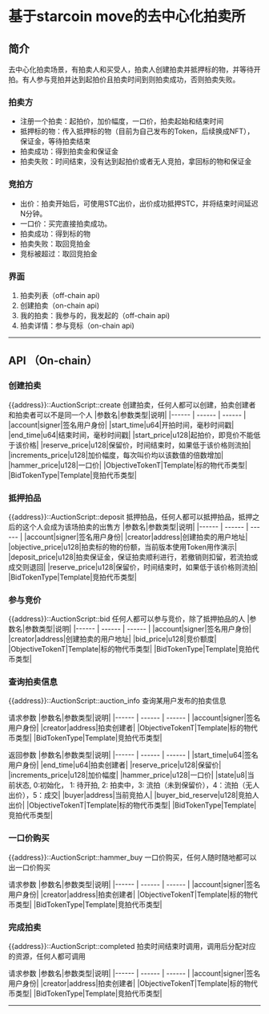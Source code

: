 # 基于starcoin move的去中心化拍卖所

## 简介
去中心化拍卖场景，有拍卖人和买受人，拍卖人创建拍卖并抵押标的物，并等待开拍。有人参与竞拍并达到起拍价且拍卖时间到则拍卖成功，否则拍卖失败。

### 拍卖方
  * 注册一个拍卖：起拍价，加价幅度，一口价，拍卖起始和结束时间
  * 抵押标的物：传入抵押标的物（目前为自己发布的Token，后续换成NFT），保证金，等待拍卖结束
  * 拍卖成功：得到拍卖金和保证金
  * 拍卖失败：时间结束，没有达到起拍价或者无人竞拍，拿回标的物和保证金

### 竞拍方
  * 出价：拍卖开始后，可使用STC出价，出价成功抵押STC，并将结束时间延迟N分钟。
  * 一口价：买完直接拍卖成功。
  * 拍卖成功：得到标的物
  * 拍卖失败：取回竞拍金
  * 竞标被超过：取回竞拍金

### 界面
1. 拍卖列表（off-chain api)
2. 创建拍卖（on-chain api)
3. 我的拍卖：我参与的，我发起的（off-chain api)
4. 拍卖详情：参与竞标（on-chain api)

---

## API （On-chain）
### 创建拍卖
{{address}}::AuctionScript::create
创建拍卖，任何人都可以创建，拍卖创建者和拍卖者可以不是同一个人
|参数名|参数类型|说明|
|------ | ------ | ------ |
|account|signer|签名用户身份|
|start_time|u64|开拍时间，毫秒时间戳|
|end_time|u64|结束时间，毫秒时间戳|
|start_price|u128|起拍价，即竞价不能低于该价格|
|reserve_price|u128|保留价，时间结束时，如果低于该价格则流拍|
|increments_price|u128|加价幅度，每次叫价均以该数值的倍数增加|
|hammer_price|u128|一口价|
|ObjectiveTokenT|Template|标的物代币类型|
|BidTokenType|Template|竞拍代币类型|

### 抵押拍品
{{address}}::AuctionScript::deposit
抵押拍品，任何人都可以抵押拍品，抵押之后的这个人会成为该场拍卖的出售方
|参数名|参数类型|说明|
|------ | ------ | ------ |
|account|signer|签名用户身份|
|creator|address|创建拍卖的用户地址|
|objective_price|u128|拍卖标的物的份额，当前版本使用Token用作演示|
|deposit_price|u128|拍卖保证金，保证拍卖顺利进行，若撤销则扣留，若流拍或成交则退回|
|reserve_price|u128|保留价，时间结束时，如果低于该价格则流拍|
|BidTokenType|Template|竞拍代币类型|

### 参与竞价
{{address}}::AuctionScript::bid
任何人都可以参与竞价，除了抵押拍品的人
|参数名|参数类型|说明|
|------ | ------ | ------ |
|account|signer|签名用户身份|
|creator|address|创建拍卖的用户地址|
|bid_price|u128|竞价额度|
|ObjectiveTokenT|Template|标的物代币类型|
|BidTokenType|Template|竞拍代币类型|

### 查询拍卖信息
{{address}}::AuctionScript::auction_info
查询某用户发布的拍卖信息

请求参数
|参数名|参数类型|说明|
|------ | ------ | ------ |
|account|signer|签名用户身份|
|creator|address|拍卖创建者|
|ObjectiveTokenT|Template|标的物代币类型|
|BidTokenType|Template|竞拍代币类型|

返回参数
|参数名|参数类型|说明|
|------ | ------ | ------ |
|start_time|u64|签名用户身份|
|end_time|u64|拍卖创建者|
|reserve_price|u128|保留价|
|increments_price|u128|加价幅度|
|hammer_price|u128|一口价|
|state|u8|当前状态, 0:初始化， 1: 待开拍, 2: 拍卖中，3: 流拍（未到保留价），4：流拍（无人出价），5：成交|
|buyer|address|当前竞拍人|
|buyer_bid_reserve|u128|竞拍人出价|
|ObjectiveTokenT|Template|标的物代币类型|
|BidTokenType|Template|竞拍代币类型|

### 一口价购买
{{address}}::AuctionScript::hammer_buy
一口价购买，任何人随时随地都可以出一口价购买

请求参数
|参数名|参数类型|说明|
|------ | ------ | ------ |
|account|signer|签名用户身份|
|creator|address|拍卖创建者|
|ObjectiveTokenT|Template|标的物代币类型|
|BidTokenType|Template|竞拍代币类型|

### 完成拍卖
{{address}}::AuctionScript::completed
拍卖时间结束时调用，调用后分配对应的资源，任何人都可调用

请求参数
|参数名|参数类型|说明|
|------ | ------ | ------ |
|account|signer|签名用户身份|
|creator|address|拍卖创建者|
|ObjectiveTokenT|Template|标的物代币类型|
|BidTokenType|Template|竞拍代币类型|

---
